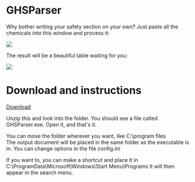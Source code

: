 # GHSParser
Why bother writing your safety section on your own? Just paste all the chemicals into this window and process it:

![](https://i.imgur.com/pnZArI9.png)

The result will be a beautiful table waiting for you:

![](https://i.imgur.com/3mRzfJl.png)

# Download and instructions

[Download](https://github.com/Somethingweirdhere/GHSParser/releases/download/v2.0/GHSParser.zip)

Unzip this and look into the folder. You should see a file called GHSParser.exe. Open it, and that's it.

You can move the folder wherever you want, like C:\\program files\
The output document will be placed in the same folder as the executable is in.
You can change options in the file config.ini

If you want to, you can make a shortcut and place it in C:\ProgramData\Microsoft\Windows\Start Menu\Programs
It will then appear in the search menu.

